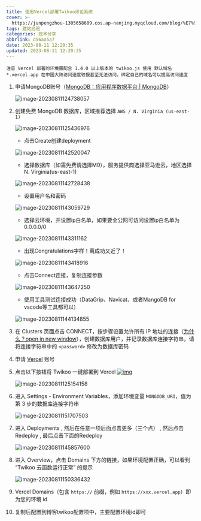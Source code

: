 ```yaml
---
title: 使用Vercel部署Twikoo评论系统
cover: >-
  https://junpengzhou-1305658609.cos.ap-nanjing.myqcloud.com/blog/%E7%94%B5%E5%8A%A8%E8%BD%A6%E9%AA%91%E8%A1%8C%E8%83%8C%E6%99%AF-cover.png
tags: 建站经验
categories: 技术分享
abbrlink: d56aa5a7
date: 2023-08-11 12:20:35
updated: 2023-08-11 12:20:35
---
```

``注意 Vercel 部署的环境需配合 1.4.0 以上版本的 twikoo.js 使用 默认域名 *.vercel.app 在中国大陆访问速度较慢甚至无法访问，绑定自己的域名可以提高访问速度``

1. 申请MongoDB账号（[MongoDB：应用程序数据平台 | MongoDB](https://www.mongodb.com/zh-cn)）

   ![image-20230811124738057](https://junpengzhou-1305658609.cos.ap-nanjing.myqcloud.com/blog/image-20230811124738057.png)
2. 创建免费 MongoDB 数据库，区域推荐选择 `AWS / N. Virginia (us-east-1)`

   ![image-20230811125436976](https://junpengzhou-1305658609.cos.ap-nanjing.myqcloud.com/blog/image-20230811125436976.png)

   * 点击Create创建deployment

   ![image-20230811142520047](https://junpengzhou-1305658609.cos.ap-nanjing.myqcloud.com/blog/image-20230811142520047.png)

   * 选择数据库（如需免费请选择M0），服务提供商选择亚马逊云，地区选择N. Virginia(us-east-1)

   ![image-20230811142728438](https://junpengzhou-1305658609.cos.ap-nanjing.myqcloud.com/blog/image-20230811142728438.png)

   * 设置用户名和密码

   ![image-20230811143059729](https://junpengzhou-1305658609.cos.ap-nanjing.myqcloud.com/blog/image-20230811143059729.png)

   * 选择云环境，并设置ip白名单，如果要全公网可访问设置ip白名单为0.0.0.0/0

   ![image-20230811143311162](https://junpengzhou-1305658609.cos.ap-nanjing.myqcloud.com/blog/image-20230811143311162.png)

   * 出现Congratulations字样！离成功又近了！

   ![image-20230811143418916](https://junpengzhou-1305658609.cos.ap-nanjing.myqcloud.com/blog/image-20230811143418916.png)

   * 点击Connect连接，复制连接参数

   ![image-20230811143647250](https://junpengzhou-1305658609.cos.ap-nanjing.myqcloud.com/blog/image-20230811143647250.png)

   * 使用工具测试连接成功（DataGrip、Navicat、或者MangoDB for vscode等工具都可以）

   ![image-20230811144134855](https://junpengzhou-1305658609.cos.ap-nanjing.myqcloud.com/blog/image-20230811144134973.png)
3. 在 Clusters 页面点击 CONNECT，按步骤设置允许所有 IP 地址的连接（[为什么？open in new window](https://vercel.com/support/articles/how-to-allowlist-deployment-ip-address)），创建数据库用户，并记录数据库连接字符串，请将连接字符串中的 `<password>` 修改为数据库密码
4. 申请 [Vercel](https://vercel.com/signup) 账号
5. 点击以下按钮将 Twikoo 一键部署到 Vercel
   [![img](https://vercel.com/button)](https://vercel.com/import/project?template=https://github.com/imaegoo/twikoo/tree/main/src/server/vercel-min)

   ![image-20230811125154158](https://junpengzhou-1305658609.cos.ap-nanjing.myqcloud.com/blog/image-20230811125154158.png)
6. 进入 Settings - Environment Variables，添加环境变量 `MONGODB_URI`，值为第 3 步的数据库连接字符串

   ![image-20230811151707503](https://junpengzhou-1305658609.cos.ap-nanjing.myqcloud.com/blog/image-20230811151707503.png)
7. 进入 Deployments , 然后在任意一项后面点击更多（三个点） , 然后点击Redeploy , 最后点击下面的Redeploy

   ![image-20230811145857600](https://junpengzhou-1305658609.cos.ap-nanjing.myqcloud.com/blog/image-20230811145857600.png)
8. 进入 Overview，点击 Domains 下方的链接，如果环境配置正确，可以看到 “Twikoo 云函数运行正常” 的提示

   ![image-20230811150336432](https://junpengzhou-1305658609.cos.ap-nanjing.myqcloud.com/blog/image-20230811150336432.png)
9. Vercel Domains（包含 `https://` 前缀，例如 `https://xxx.vercel.app`）即为您的环境 id
10. 复制后配置到博客twikoo配置项中，主要配置环境id即可

